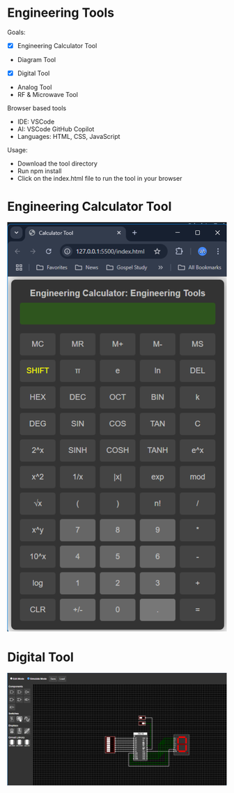 # Engineering Tools

Goals:
 -  [X] Engineering Calculator Tool
 - Diagram Tool
 -  [X] Digital Tool
 - Analog Tool
 - RF & Microwave Tool

Browser based tools
 - IDE: VSCode
 - AI: VSCode GitHub Copilot
 - Languages: HTML, CSS, JavaScript

Usage:
 - Download the tool directory
 - Run npm install
 - Click on the index.html file to run the tool in your browser

<h1>Engineering Calculator Tool</h1>

![Screenshot](EngineeringCalculator.png)

<h1>Digital Tool</h1>

![Screenshot](Images/DigitalTool.png)
